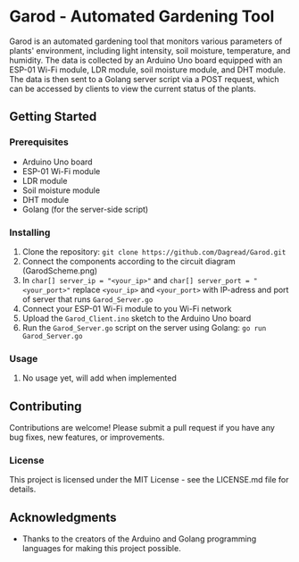 # Garod - Automated Gardening Tool

Garod is an automated gardening tool that monitors various parameters of plants' environment, including light intensity, soil moisture, temperature, and humidity. The data is collected by an Arduino Uno board equipped with an ESP-01 Wi-Fi module, LDR module, soil moisture module, and DHT module. The data is then sent to a Golang server script via a POST request, which can be accessed by clients to view the current status of the plants.
## Getting Started
### Prerequisites

- Arduino Uno board
- ESP-01 Wi-Fi module
- LDR module
- Soil moisture module
- DHT module
- Golang (for the server-side script)

### Installing

1. Clone the repository: `git clone https://github.com/Dagread/Garod.git`
2. Connect the components according to the circuit diagram (GarodScheme.png)
3. In `char[] server_ip = "<your_ip>"` and `char[] server_port = "<your_port>"` replace `<your_ip>` and `<your_port>` with IP-adress and port of server that runs `Garod_Server.go`
4. Connect your ESP-01 Wi-Fi module to you Wi-Fi network
5. Upload the `Garod_Client.ino` sketch to the Arduino Uno board
6. Run the `Garod_Server.go` script on the server using Golang: `go run Garod_Server.go`

### Usage

1. No usage yet, will add when implemented

## Contributing

Contributions are welcome! Please submit a pull request if you have any bug fixes, new features, or improvements.
### License

This project is licensed under the MIT License - see the LICENSE.md file for details.
## Acknowledgments

- Thanks to the creators of the Arduino and Golang programming languages for making this project possible.
